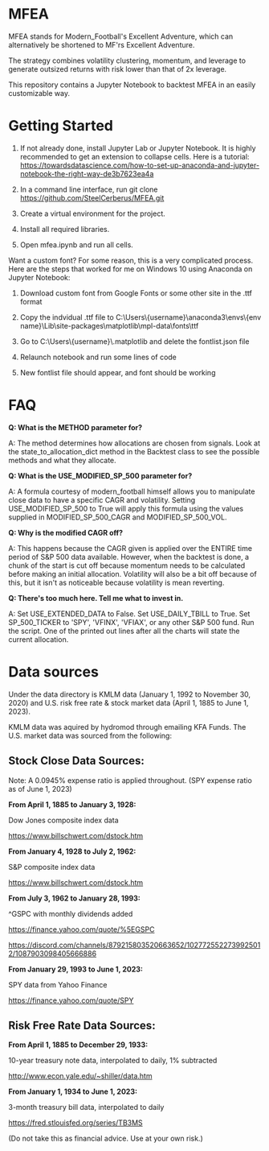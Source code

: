 # MFEA

MFEA stands for Modern_Football's Excellent Adventure, which can alternatively be shortened to MF'rs Excellent Adventure.

The strategy combines volatility clustering, momentum, and leverage to generate outsized returns with risk lower than that of 2x leverage.

This repository contains a Jupyter Notebook to backtest MFEA in an easily customizable way.

# Getting Started

1. If not already done, install Jupyter Lab or Jupyter Notebook. It is highly recommended to get an extension to collapse cells. Here is a tutorial: https://towardsdatascience.com/how-to-set-up-anaconda-and-jupyter-notebook-the-right-way-de3b7623ea4a
   
2. In a command line interface, run git clone https://github.com/SteelCerberus/MFEA.git

3. Create a virtual environment for the project.
   
4. Install all required libraries.
   
5. Open mfea.ipynb and run all cells.

Want a custom font? For some reason, this is a very complicated process. Here are the steps that worked for me on Windows 10 using Anaconda on Jupyter Notebook:

1. Download custom font from Google Fonts or some other site in the .ttf format

2. Copy the indvidual .ttf file to C:\\Users\\{username}\\anaconda3\\envs\\{env name}\\Lib\\site-packages\\matplotlib\\mpl-data\\fonts\\ttf

3. Go to C:\\Users\\{username}\\.matplotlib and delete the fontlist.json file
  
4. Relaunch notebook and run some lines of code

5. New fontlist file should appear, and font should be working

# FAQ

**Q: What is the METHOD parameter for?**

A: The method determines how allocations are chosen from signals. Look at the state_to_allocation_dict method in the Backtest class to see the possible methods and what they allocate.

**Q: What is the USE_MODIFIED_SP_500 parameter for?**

A: A formula courtesy of modern_football himself allows you to manipulate close data to have a specific CAGR and volatility. Setting USE_MODIFIED_SP_500 to True will apply this formula using the values supplied in MODIFIED_SP_500_CAGR and MODIFIED_SP_500_VOL.

**Q: Why is the modified CAGR off?**

A: This happens because the CAGR given is applied over the ENTIRE time period of S&P 500 data available. However, when the backtest is done, a chunk of the start is cut off because momentum needs to be calculated before making an initial allocation. Volatility will also be a bit off because of this, but it isn't as noticeable because volatility is mean reverting.

**Q: There's too much here. Tell me what to invest in.**

A: Set USE_EXTENDED_DATA to False. Set USE_DAILY_TBILL to True. Set SP_500_TICKER to 'SPY', 'VFINX', 'VFIAX', or any other S&P 500 fund. Run the script. One of the printed out lines after all the charts will state the current allocation.
    
# Data sources 

Under the data directory is KMLM data (January 1, 1992 to November 30, 2020) and U.S. risk free rate & stock market data (April 1, 1885 to June 1, 2023).

KMLM data was aquired by hydromod through emailing KFA Funds. The U.S. market data was sourced from the following:

## Stock Close Data Sources:

Note: A 0.0945% expense ratio is applied throughout. (SPY expense ratio as of June 1, 2023)

**From April 1, 1885 to January 3, 1928:**

Dow Jones composite index data

https://www.billschwert.com/dstock.htm

**From January 4, 1928 to July 2, 1962:**

S&P composite index data

https://www.billschwert.com/dstock.htm

**From July 3, 1962 to January 28, 1993:**

^GSPC with monthly dividends added

https://finance.yahoo.com/quote/%5EGSPC

https://discord.com/channels/879215803520663652/1027725522739925012/1087903098405666886

**From January 29, 1993 to June 1, 2023:**

SPY data from Yahoo Finance

https://finance.yahoo.com/quote/SPY

## Risk Free Rate Data Sources:

**From April 1, 1885 to December 29, 1933:**

10-year treasury note data, interpolated to daily, 1% subtracted

http://www.econ.yale.edu/~shiller/data.htm

**From January 1, 1934 to June 1, 2023:**

3-month treasury bill data, interpolated to daily

https://fred.stlouisfed.org/series/TB3MS

(Do not take this as financial advice. Use at your own risk.)
